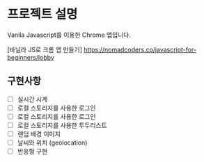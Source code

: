 # 프로젝트 설명

Vanila Javascript를 이용한 Chrome 앱입니다.

[바닐라 JS로 크롬 앱 만들기] https://nomadcoders.co/javascript-for-beginners/lobby

## 구현사항

- [ ] 실시간 시계
- [ ] 로컬 스토리지를 사용한 로그인
- [ ] 로컬 스토리지를 사용한 로그인
- [ ] 로컬 스토리지를 사용한 투두리스트
- [ ] 랜덤 배경 이미지
- [ ] 날씨와 위치 (geolocation)
- [ ] 반응형 구현
